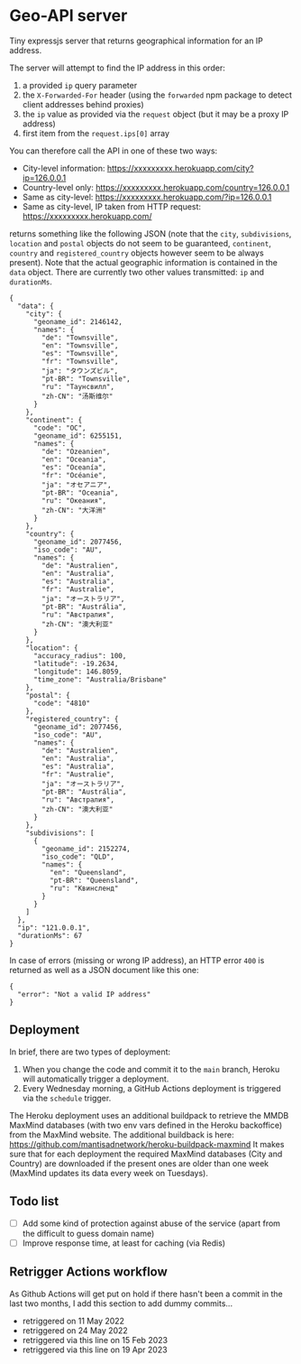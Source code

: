 # Geo-API server

Tiny expressjs server that returns geographical information for an IP address.

The server will attempt to find the IP address in this order:

1. a provided `ip` query parameter
2. the `X-Forwarded-For` header (using the `forwarded` npm package to detect client addresses behind proxies)
3. the `ip` value as provided via the `request` object (but it may be a proxy IP address)
4. first item from the `request.ips[0]` array

You can therefore call the API in one of these two ways:

- City-level information: https://xxxxxxxxx.herokuapp.com/city?ip=126.0.0.1
- Country-level only: https://xxxxxxxxx.herokuapp.com/country=126.0.0.1
- Same as city-level: https://xxxxxxxxx.herokuapp.com/?ip=126.0.0.1
- Same as city-level, IP taken from HTTP request: https://xxxxxxxxx.herokuapp.com/

returns something like the following JSON (note that the `city`, `subdivisions`, `location` and `postal` objects do not seem to be guaranteed, `continent`, `country` and `registered_country` objects however seem to be always present). Note that the actual geographic information is contained in the `data` object. There are currently two other values transmitted: `ip` and `durationMs`.

```
{
  "data": {
    "city": {
      "geoname_id": 2146142,
      "names": {
        "de": "Townsville",
        "en": "Townsville",
        "es": "Townsville",
        "fr": "Townsville",
        "ja": "タウンズビル",
        "pt-BR": "Townsville",
        "ru": "Таунсвилл",
        "zh-CN": "汤斯维尔"
      }
    },
    "continent": {
      "code": "OC",
      "geoname_id": 6255151,
      "names": {
        "de": "Ozeanien",
        "en": "Oceania",
        "es": "Oceanía",
        "fr": "Océanie",
        "ja": "オセアニア",
        "pt-BR": "Oceania",
        "ru": "Океания",
        "zh-CN": "大洋洲"
      }
    },
    "country": {
      "geoname_id": 2077456,
      "iso_code": "AU",
      "names": {
        "de": "Australien",
        "en": "Australia",
        "es": "Australia",
        "fr": "Australie",
        "ja": "オーストラリア",
        "pt-BR": "Austrália",
        "ru": "Австралия",
        "zh-CN": "澳大利亚"
      }
    },
    "location": {
      "accuracy_radius": 100,
      "latitude": -19.2634,
      "longitude": 146.8059,
      "time_zone": "Australia/Brisbane"
    },
    "postal": {
      "code": "4810"
    },
    "registered_country": {
      "geoname_id": 2077456,
      "iso_code": "AU",
      "names": {
        "de": "Australien",
        "en": "Australia",
        "es": "Australia",
        "fr": "Australie",
        "ja": "オーストラリア",
        "pt-BR": "Austrália",
        "ru": "Австралия",
        "zh-CN": "澳大利亚"
      }
    },
    "subdivisions": [
      {
        "geoname_id": 2152274,
        "iso_code": "QLD",
        "names": {
          "en": "Queensland",
          "pt-BR": "Queensland",
          "ru": "Квинсленд"
        }
      }
    ]
  },
  "ip": "121.0.0.1",
  "durationMs": 67
}
```

In case of errors (missing or wrong IP address), an HTTP error `400` is returned as well as a JSON document like this one:

```
{
  "error": "Not a valid IP address"
}
```

## Deployment

In brief, there are two types of deployment:
1. When you change the code and commit it to the `main` branch, Heroku will automatically trigger a deployment.
2. Every Wednesday morning, a GitHub Actions deployment is triggered via the `schedule` trigger.

The Heroku deployment uses an additional buildpack to retrieve the MMDB MaxMind databases (with two env vars defined in the Heroku backoffice) from the MaxMind website. The additional buildback is here: https://github.com/mantisadnetwork/heroku-buildpack-maxmind It makes sure that for each deployment the required MaxMind databases (City and Country) are downloaded if the present ones are older than one week (MaxMind updates its data every week on Tuesdays).

## Todo list

- [ ] Add some kind of protection against abuse of the service (apart from the difficult to guess domain name)
- [ ] Improve response time, at least for caching (via Redis)

## Retrigger Actions workflow

As Github Actions will get put on hold if there hasn't been a commit in the last two months, I add this section to add dummy commits...

* retriggered on 11 May 2022
* retriggered on 24 May 2022
* retriggered via this line on 15 Feb 2023
* retriggered via this line on 19 Apr 2023
